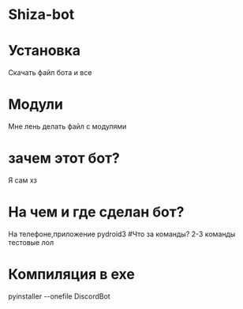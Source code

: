 # Shiza-bot
# Установка
Скачать файл бота и все
# Модули
Мне лень делать файл с модулями
# зачем этот бот? 
Я сам хз
# На чем и где сделан бот? 
На телефоне,приложение pydroid3
#Что за команды? 
2-3 команды тестовые лол
# Компиляция в exe
pyinstaller --onefile DiscordBot
